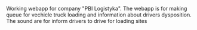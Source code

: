 Working webapp for company "PBI Logistyka". 
The webapp is for making queue for vechicle truck loading and information about drivers dysposition. 
The sound are for inform drivers to drive for loading sites 

